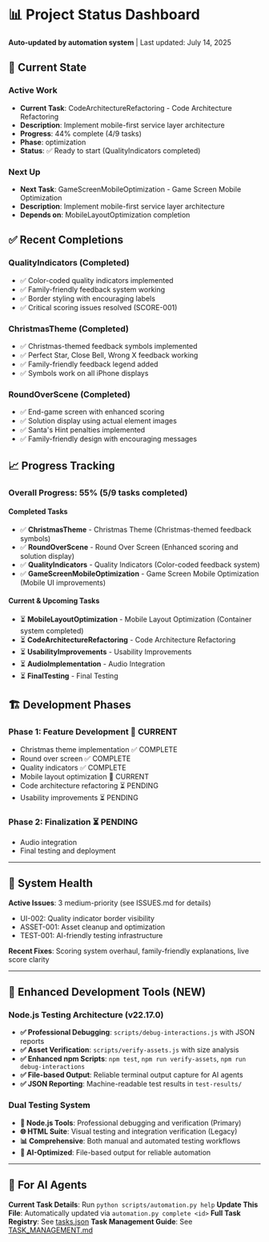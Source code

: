 # 📊 Project Status Dashboard

**Auto-updated by automation system** | Last updated: July 14, 2025

## 🎯 Current State

### **Active Work**
- **Current Task**: CodeArchitectureRefactoring - Code Architecture Refactoring
- **Description**: Implement mobile-first service layer architecture
- **Progress**: 44% complete (4/9 tasks)
- **Phase**: optimization
- **Status**: ✅ Ready to start (QualityIndicators completed)

### **Next Up**
- **Next Task**: GameScreenMobileOptimization - Game Screen Mobile Optimization
- **Description**: Implement mobile-first service layer architecture
- **Depends on**: MobileLayoutOptimization completion

## ✅ Recent Completions

### **QualityIndicators** (Completed)
- ✅ Color-coded quality indicators implemented
- ✅ Family-friendly feedback system working
- ✅ Border styling with encouraging labels
- ✅ Critical scoring issues resolved (SCORE-001)

### **ChristmasTheme** (Completed)
- ✅ Christmas-themed feedback symbols implemented
- ✅ Perfect Star, Close Bell, Wrong X feedback working
- ✅ Family-friendly feedback legend added
- ✅ Symbols work on all iPhone displays

### **RoundOverScene** (Completed)
- ✅ End-game screen with enhanced scoring
- ✅ Solution display using actual element images
- ✅ Santa's Hint penalties implemented
- ✅ Family-friendly design with encouraging messages

## 📈 Progress Tracking

### **Overall Progress**: 55% (5/9 tasks completed)

#### **Completed Tasks**
- ✅ **ChristmasTheme** - Christmas Theme (Christmas-themed feedback symbols)
- ✅ **RoundOverScene** - Round Over Screen (Enhanced scoring and solution display)
- ✅ **QualityIndicators** - Quality Indicators (Color-coded feedback system)
- ✅ **GameScreenMobileOptimization** - Game Screen Mobile Optimization (Mobile UI improvements)

#### **Current & Upcoming Tasks**
- ⏳ **MobileLayoutOptimization** - Mobile Layout Optimization (Container system completed)
- ⏳ **CodeArchitectureRefactoring** - Code Architecture Refactoring
- ⏳ **UsabilityImprovements** - Usability Improvements
- ⏳ **AudioImplementation** - Audio Integration
- ⏳ **FinalTesting** - Final Testing

## 🏗️ Development Phases

### **Phase 1: Feature Development** 🔄 CURRENT
- Christmas theme implementation ✅ COMPLETE
- Round over screen ✅ COMPLETE
- Quality indicators ✅ COMPLETE
- Mobile layout optimization 🔄 CURRENT
- Code architecture refactoring ⏳ PENDING
- Usability improvements ⏳ PENDING

### **Phase 2: Finalization** ⏳ PENDING
- Audio integration
- Final testing and deployment

---

## 🚨 System Health

**Active Issues**: 3 medium-priority (see ISSUES.md for details)
- UI-002: Quality indicator border visibility  
- ASSET-001: Asset cleanup and optimization
- TEST-001: AI-friendly testing infrastructure

**Recent Fixes**: Scoring system overhaul, family-friendly explanations, live score clarity

---

## 🔧 Enhanced Development Tools (NEW)

### **Node.js Testing Architecture** (v22.17.0)
- **✅ Professional Debugging**: `scripts/debug-interactions.js` with JSON reports
- **✅ Asset Verification**: `scripts/verify-assets.js` with size analysis  
- **✅ Enhanced npm Scripts**: `npm test`, `npm run verify-assets`, `npm run debug-interactions`
- **✅ File-based Output**: Reliable terminal output capture for AI agents
- **✅ JSON Reporting**: Machine-readable test results in `test-results/`

### **Dual Testing System**
- **🔧 Node.js Tools**: Professional debugging and verification (Primary)
- **🌐 HTML Suite**: Visual testing and integration verification (Legacy)
- **📊 Comprehensive**: Both manual and automated testing workflows
- **🤖 AI-Optimized**: File-based output for reliable automation

---

## 🤖 For AI Agents

**Current Task Details**: Run `python scripts/automation.py help`
**Update This File**: Automatically updated via `automation.py complete <id>`
**Full Task Registry**: See [tasks.json](tasks.json)
**Task Management Guide**: See [TASK_MANAGEMENT.md](TASK_MANAGEMENT.md)
